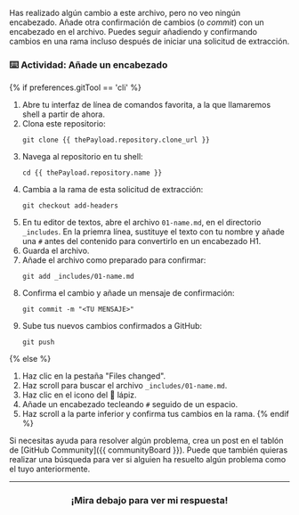 Has realizado algún cambio a este archivo, pero no veo ningún encabezado. Añade otra confirmación de cambios (o _commit_) con un encabezado en el archivo. Puedes seguir añadiendo y confirmando cambios en una rama incluso después de iniciar una solicitud de extracción.

### :keyboard: Actividad: Añade un encabezado

{% if preferences.gitTool == 'cli' %}
1. Abre tu interfaz de línea de comandos favorita, a la que llamaremos shell a partir de ahora.
1. Clona este repositorio:
      ```shell
      git clone {{ thePayload.repository.clone_url }}
      ```
1. Navega al repositorio en tu shell:
      ```shell
      cd {{ thePayload.repository.name }}
      ```
1. Cambia a la rama de esta solicitud de extracción:
      ```shell
      git checkout add-headers
      ```
1. En tu editor de textos, abre el archivo `01-name.md`, en el directorio `_includes`. En la priemra línea, sustituye el texto con tu nombre y añade una `#` antes del contenido para convertirlo en un encabezado H1.
1. Guarda el archivo.
1. Añade el archivo como preparado para confirmar:
      ```shell
      git add _includes/01-name.md
      ```
1. Confirma el cambio y añade un mensaje de confirmación:
      ```shell
      git commit -m "<TU MENSAJE>"
      ```
1. Sube tus nuevos cambios confirmados a GitHub:
      ```shell
      git push
      ```
{% else %}
1. Haz clic en la pestaña "Files changed".
1. Haz scroll para buscar el archivo `_includes/01-name.md`.
1. Haz clic en el icono del :pencil: lápiz.
1. Añade un encabezado tecleando `#` seguido de un espacio.
1. Haz scroll a la parte inferior y confirma tus cambios en la rama.
{% endif %}

Si necesitas ayuda para resolver algún problema, crea un post en el tablón de [GitHub Community]({{ communityBoard }}). Puede que también quieras realizar una búsqueda para ver si alguien ha resuelto algún problema como el tuyo anteriormente.

<hr>
<h3 align="center">¡Mira debajo para ver mi respuesta!</h3>
